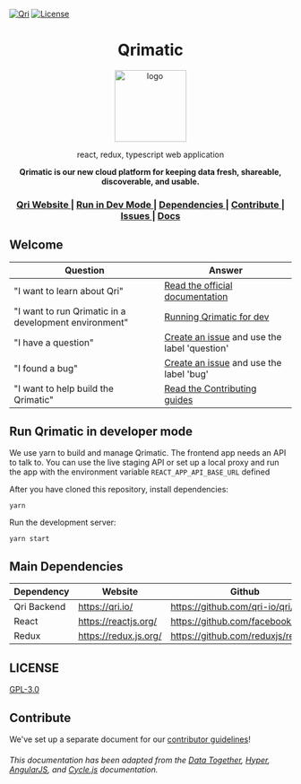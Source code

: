 [![Qri](https://img.shields.io/badge/made%20by-qri-magenta.svg?style=flat-square)](https://qri.io) [![License](https://img.shields.io/github/license/qri-io/desktop.svg?style=flat-square)](./LICENSE)

<h1 align="center">Qrimatic</h1>

<div align="center">
  <img alt="logo" src="https://user-images.githubusercontent.com/1833820/121702439-df4e6600-ca9f-11eb-8143-028305884dbc.png" width="128">
</div>
<div align="center">
  <p>react, redux, typescript web application</p>
  <strong>Qrimatic is our new cloud platform for keeping data fresh, shareable, discoverable, and usable.</strong>
</div>

<div align="center">
  <h3>
    <a href="https://qri.io">
      Qri Website
    </a>
    <span> | </span>
    <a href="#running">
      Run in Dev Mode
    </a>
    <span> | </span>
    <a href="#dependencies">
      Dependencies
    </a>
    <span> | </span>
    <a href="https://github.com/qri-io/frontend/CONTRIBUTOR.md">
      Contribute
    </a>
    <span> | </span>
    <a href="https://github.com/qri-io/frontend/issues">
      Issues
    </a>
     <span> | </span>
    <a href="https://qri.io/docs/">
      Docs
    </a>
  </h3>
</div>

## Welcome

| Question | Answer |
|--------|-------|
| "I want to learn about Qri" | [Read the official documentation](https://qri.io/docs/) |
| "I want to run Qrimatic in a development environment" | [Running Qrimatic for dev](https://github.com/qri-io/desktop/README.md#running) |
| "I have a question" | [Create an issue](https://github.com/qri-io/qrimatic/issues) and use the label 'question' |
| "I found a bug" | [Create an issue](https://github.com/qri-io/qrimatic/issues) and use the label 'bug' |
| "I want to help build the Qrimatic" | [Read the Contributing guides](https://github.com/qri-io/qrimatic/CONTRIBUTOR.md) |

<a id="running"></a>
## Run Qrimatic in developer mode

We use yarn to build and manage Qrimatic.  The frontend app needs an API to talk to.  You can use the live staging API or set up a local proxy and run the app with the environment variable `REACT_APP_API_BASE_URL` defined

After you have cloned this repository, install dependencies:

`yarn`

Run the development server:

`yarn start`

<a id="dependencies"></a>
## Main Dependencies

| Dependency | Website | Github |
|------|------|------|
| Qri Backend | https://qri.io/ | https://github.com/qri-io/qri/ |
| React | https://reactjs.org/ | https://github.com/facebook/react/ |
| Redux | https://redux.js.org/ | https://github.com/reduxjs/redux |


## LICENSE

[GPL-3.0](https://github.com/qri-io/desktop/blob/master/LICENSE)

## Contribute

We've set up a separate document for our [contributor guidelines](https://github.com/qri-io/qrimatic/blob/master/CONTRIBUTOR.md)!


###### This documentation has been adapted from the [Data Together](https://github.com/datatogether/datatogether), [Hyper](https://github.com/zeit/hyper), [AngularJS](https://github.com/angular/angularJS), and [Cycle.js](https://github.com/cyclejs/cyclejs) documentation.
